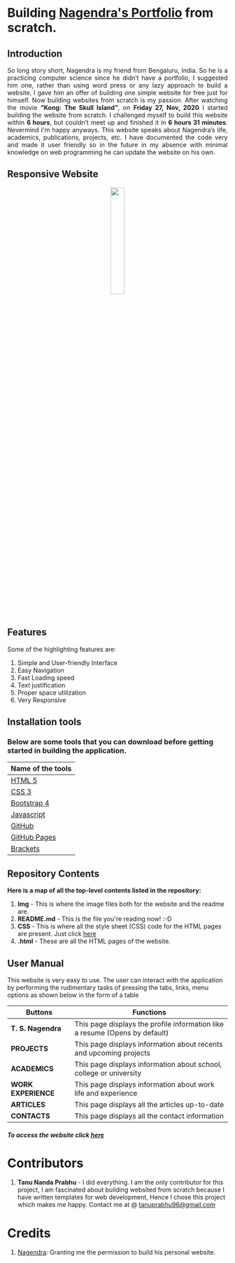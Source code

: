 # Building [Nagendra's Portfolio](https://tanu-n-prabhu.github.io/Nagendra/index.html) from scratch.

## Introduction
<p align = "justify"> So long story short, Nagendra is my friend from Bengaluru, India. So he is a practicing computer science since he didn’t have a portfolio, I suggested him one, rather than using word press or any lazy approach to build a website, I gave him an offer of building one simple website for free just for himself. Now building websites from scratch is my passion. After watching the movie <b>“Kong: The Skull Island”</b>, on <b>Friday 27, Nov, 2020</b> I started building the website from scratch. I challenged myself to build this website within <b>6 hours</b>, but couldn’t meet up and finished it in <b>6 hours 31 minutes</b>. Nevermind I'm happy anyways. This website speaks about Nagendra’s life, academics, publications, projects, etc. I have documented the code very and made it user friendly so in the future in my absence with minimal knowledge on web programming he can update the website on his own.</p>



## Responsive Website

<p align = "center">

<img src="Img/main.PNG" width="25%" >
</p>


## Features
Some of the highlighting features are:

1. Simple and User-friendly Interface
2. Easy Navigation
3. Fast Loading speed
4. Text justification
5. Proper space utilization
6. Very Responsive


## Installation tools
### Below are some tools that you can download before getting started in building the application.

| Name of the tools | 
| ------------- |
|[HTML 5](https://html.spec.whatwg.org/)|
|[CSS 3](https://css-tricks.com/)|
|[Bootstrap 4](https://getbootstrap.com/)|
|[Javascript](https://www.javascript.com/)|
|[GitHub](https://github.com/)|
|[GitHub Pages](https://pages.github.com/)|
|[Brackets](http://brackets.io/)|


## Repository Contents
__Here is a map of all the top-level contents listed in the repository:__
1. __Img__ - This is where the image files both for the website and the readme are.
2. __README.md__ - This is the file you're reading now! :-D
3. __CSS__ - This is where all the style sheet (CSS) code for the HTML pages are present. Just click [here](https://github.com/Tanu-N-Prabhu/Nagendra/tree/main/CSS)
4. __.html__ - These are all the HTML pages of the website.

## User Manual

This website is very easy to use. The user can interact with the application by performing the rudimentary tasks of pressing the tabs, links, menu options as shown below in the form of a table

| Buttons    | Functions |
| ----------- | ----------- |
| <b>T. S. Nagendra</b>      | This page displays the profile information like a resume (Opens by default)      |
| <b>PROJECTS</b>   | This page displays information about recents and upcoming projects        |
| <b>ACADEMICS</b>   | This page displays information about school, college or university       |
| <b>WORK EXPERIENCE</b>   | This page displays information about work life and experience        |
| <b>ARTICLES</b>   | This page displays all the articles up-to-date        |
| <b>CONTACTS</b>   | This page displays all the contact information    |

##### To access the website click [here](https://tanu-n-prabhu.github.io/Nagendra/)


# Contributors
1. <b>Tanu Nanda Prabhu</b> - I did everything. I am the only contributor for this project, I am fascinated about building websited from scratch because I have written templates for web development, Hence I chose this project which makes me happy. Contact me at @ tanuprabhu96@gmail.com

# Credits
1. [Nagendra](https://nagendratech.com/): Granting me the permission to build his personal website.


